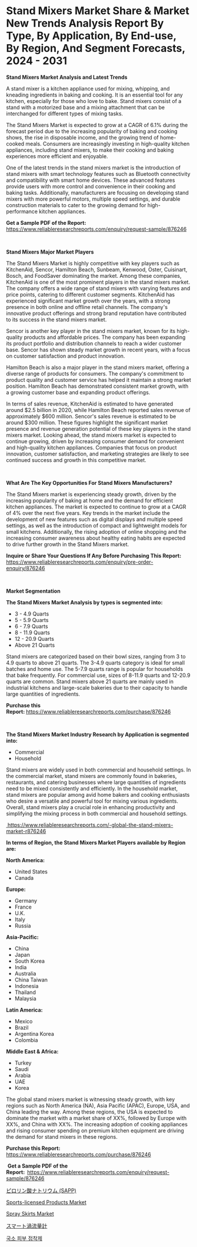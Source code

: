 <p><h1>Stand Mixers Market Share & Market New Trends Analysis Report By Type, By Application, By End-use, By Region, And Segment Forecasts, 2024 - 2031</h1></p><p><strong>Stand Mixers Market Analysis and Latest Trends</strong></p>
<p><p>A stand mixer is a kitchen appliance used for mixing, whipping, and kneading ingredients in baking and cooking. It is an essential tool for any kitchen, especially for those who love to bake. Stand mixers consist of a stand with a motorized base and a mixing attachment that can be interchanged for different types of mixing tasks. </p><p>The Stand Mixers Market is expected to grow at a CAGR of 6.1% during the forecast period due to the increasing popularity of baking and cooking shows, the rise in disposable income, and the growing trend of home-cooked meals. Consumers are increasingly investing in high-quality kitchen appliances, including stand mixers, to make their cooking and baking experiences more efficient and enjoyable.</p><p>One of the latest trends in the stand mixers market is the introduction of stand mixers with smart technology features such as Bluetooth connectivity and compatibility with smart home devices. These advanced features provide users with more control and convenience in their cooking and baking tasks. Additionally, manufacturers are focusing on developing stand mixers with more powerful motors, multiple speed settings, and durable construction materials to cater to the growing demand for high-performance kitchen appliances.</p></p>
<p><strong>Get a Sample PDF of the Report:&nbsp;</strong> <a href="https://www.reliableresearchreports.com/enquiry/request-sample/876246">https://www.reliableresearchreports.com/enquiry/request-sample/876246</a></p>
<p>&nbsp;</p>
<p><strong>Stand Mixers Major Market Players</strong></p>
<p><p>The Stand Mixers Market is highly competitive with key players such as KitchenAid, Sencor, Hamilton Beach, Sunbeam, Kenwood, Oster, Cuisinart, Bosch, and FoodSaver dominating the market. Among these companies, KitchenAid is one of the most prominent players in the stand mixers market. The company offers a wide range of stand mixers with varying features and price points, catering to different customer segments. KitchenAid has experienced significant market growth over the years, with a strong presence in both online and offline retail channels. The company's innovative product offerings and strong brand reputation have contributed to its success in the stand mixers market.</p><p>Sencor is another key player in the stand mixers market, known for its high-quality products and affordable prices. The company has been expanding its product portfolio and distribution channels to reach a wider customer base. Sencor has shown steady market growth in recent years, with a focus on customer satisfaction and product innovation.</p><p>Hamilton Beach is also a major player in the stand mixers market, offering a diverse range of products for consumers. The company's commitment to product quality and customer service has helped it maintain a strong market position. Hamilton Beach has demonstrated consistent market growth, with a growing customer base and expanding product offerings.</p><p>In terms of sales revenue, KitchenAid is estimated to have generated around $2.5 billion in 2020, while Hamilton Beach reported sales revenue of approximately $600 million. Sencor's sales revenue is estimated to be around $300 million. These figures highlight the significant market presence and revenue generation potential of these key players in the stand mixers market. Looking ahead, the stand mixers market is expected to continue growing, driven by increasing consumer demand for convenient and high-quality kitchen appliances. Companies that focus on product innovation, customer satisfaction, and marketing strategies are likely to see continued success and growth in this competitive market.</p></p>
<p>&nbsp;</p>
<p><strong>What Are The Key Opportunities For Stand Mixers Manufacturers?</strong></p>
<p><p>The Stand Mixers market is experiencing steady growth, driven by the increasing popularity of baking at home and the demand for efficient kitchen appliances. The market is expected to continue to grow at a CAGR of 4% over the next five years. Key trends in the market include the development of new features such as digital displays and multiple speed settings, as well as the introduction of compact and lightweight models for small kitchens. Additionally, the rising adoption of online shopping and the increasing consumer awareness about healthy eating habits are expected to drive further growth in the Stand Mixers market.</p></p>
<p><strong>Inquire or Share Your Questions If Any Before Purchasing This Report:</strong> <a href="https://www.reliableresearchreports.com/enquiry/pre-order-enquiry/876246">https://www.reliableresearchreports.com/enquiry/pre-order-enquiry/876246</a></p>
<p>&nbsp;</p>
<p><strong>Market Segmentation</strong></p>
<p><strong>The Stand Mixers Market Analysis by types is segmented into:</strong></p>
<p><ul><li>3 - 4.9 Quarts</li><li>5 - 5.9 Quarts</li><li>6 - 7.9 Quarts</li><li>8 - 11.9 Quarts</li><li>12 - 20.9 Quarts</li><li>Above 21 Quarts</li></ul></p>
<p><p>Stand mixers are categorized based on their bowl sizes, ranging from 3 to 4.9 quarts to above 21 quarts. The 3-4.9 quarts category is ideal for small batches and home use. The 5-7.9 quarts range is popular for households that bake frequently. For commercial use, sizes of 8-11.9 quarts and 12-20.9 quarts are common. Stand mixers above 21 quarts are mainly used in industrial kitchens and large-scale bakeries due to their capacity to handle large quantities of ingredients.</p></p>
<p><strong>Purchase this Report:&nbsp;</strong><a href="https://www.reliableresearchreports.com/purchase/876246">https://www.reliableresearchreports.com/purchase/876246</a></p>
<p>&nbsp;</p>
<p><strong>The Stand Mixers Market Industry Research by Application is segmented into:</strong></p>
<p><ul><li>Commercial</li><li>Household</li></ul></p>
<p><p>Stand mixers are widely used in both commercial and household settings. In the commercial market, stand mixers are commonly found in bakeries, restaurants, and catering businesses where large quantities of ingredients need to be mixed consistently and efficiently. In the household market, stand mixers are popular among avid home bakers and cooking enthusiasts who desire a versatile and powerful tool for mixing various ingredients. Overall, stand mixers play a crucial role in enhancing productivity and simplifying the mixing process in both commercial and household settings.</p></p>
<p><a href="https://www.reliableresearchreports.com/-global-the-stand-mixers-market-r876246">&nbsp;https://www.reliableresearchreports.com/-global-the-stand-mixers-market-r876246</a></p>
<p><strong>In terms of Region, the Stand Mixers Market Players available by Region are:</strong></p>
<p>
    <p> <strong> North America: </strong>
        <ul>
            <li>United States</li>
            <li>Canada</li>
        </ul>
        </p> 
    <p> <strong> Europe: </strong>
        <ul>
            <li>Germany</li>
            <li>France</li>
            <li>U.K.</li>
            <li>Italy</li>
            <li>Russia</li>
        </ul>
        </p> 
    <p> <strong> Asia-Pacific: </strong>
        <ul>
            <li>China</li>
            <li>Japan</li>
            <li>South Korea</li>
            <li>India</li>
            <li>Australia</li>
            <li>China Taiwan</li>
            <li>Indonesia</li>
            <li>Thailand</li>
            <li>Malaysia</li>
        </ul>
        </p> 
    <p> <strong> Latin America: </strong>
        <ul>
            <li>Mexico</li>
            <li>Brazil</li>
            <li>Argentina Korea</li>
            <li>Colombia</li>
        </ul>
        </p> 
    <p> <strong> Middle East & Africa: </strong>
        <ul>
            <li>Turkey</li>
            <li>Saudi</li>
            <li>Arabia</li>
            <li>UAE</li>
            <li>Korea</li>
        </ul>
    </p>
    </p>
<p><p>The global stand mixers market is witnessing steady growth, with key regions such as North America (NA), Asia Pacific (APAC), Europe, USA, and China leading the way. Among these regions, the USA is expected to dominate the market with a market share of XX%, followed by Europe with XX%, and China with XX%. The increasing adoption of cooking appliances and rising consumer spending on premium kitchen equipment are driving the demand for stand mixers in these regions.</p></p>
<p><strong>Purchase this Report: </strong><a href="https://www.reliableresearchreports.com/purchase/876246">https://www.reliableresearchreports.com/purchase/876246</a></p>
<p>&nbsp;<strong>Get a Sample PDF of the Report:&nbsp;&nbsp;</strong><a href="https://www.reliableresearchreports.com/enquiry/request-sample/876246">https://www.reliableresearchreports.com/enquiry/request-sample/876246</a></p>
<p><strong></strong></p>
<p><p><a href="https://github.com/JerelSchulit20231/Market-Research-Report-List-1/blob/main/487862284880.md">ピロリン酸ナトリウム (SAPP)</a></p><p><a href="https://github.com/seekum/Market-Research-Report-List-2/blob/main/sports-licensed-products-market.md">Sports-licensed Products Market</a></p><p><a href="https://github.com/nancykennedykellievqfqt2/Market-Research-Report-List-2/blob/main/spray-skirts-market.md">Spray Skirts Market</a></p><p><a href="https://github.com/NovaStamm2023/Market-Research-Report-List-1/blob/main/605358884879.md">スマート渦流量計</a></p><p><a href="https://github.com/durgin521/Market-Research-Report-List-1/blob/main/200367778438.md">국소 피부 접착제</a></p></p>